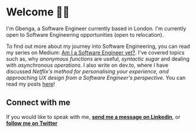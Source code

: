 # Welcome 🤝🏾

<!--
**gbenga/gbenga** is a ✨ _special_ ✨ repository because its `README.md` (this file) appears on your GitHub profile.
-->
I'm Gbenga, a Software Engineer currently based in London. I'm currently open to Software Engineering opportunities (open to relocation).

To find out more about my journey into Software Engineering, you can read my series on Medium: [Am I a Software Engineer yet?](https://medium.com/series/am-i-software-engineer-yet-5c6a51aa9833). I've covered topics such as, why *anonymous functions* are useful, *syntactic sugar* and dealing with *asynchronous operations*. 
I also write on dev.to, where I have discussed *Netflix's method for personalising your experience, and approaching UX design from a Software Engineer's perspective.* You can read my posts [here](https://dev.to/gbenga)!

## Connect with me

If you would like to speak with me, **[send me a message on Linkedin](https://www.linkedin.com/in/gojoaromokudu/)**, or **[follow me on Twitter](https://twitter.com/gbengaishere)**
